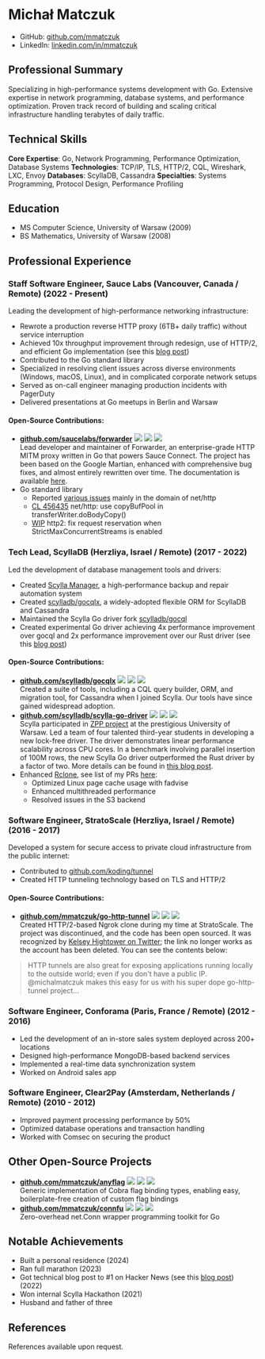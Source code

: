 # Michał Matczuk

- GitHub: [github.com/mmatczuk](https://github.com/mmatczuk)
- LinkedIn: [linkedin.com/in/mmatczuk](https://www.linkedin.com/in/mmatczuk/)

## Professional Summary

Specializing in high-performance systems development with Go. Extensive expertise in network programming, database systems, and performance optimization. Proven track record of building and scaling critical infrastructure handling terabytes of daily traffic.

## Technical Skills

**Core Expertise**: Go, Network Programming, Performance Optimization, Database Systems
**Technologies**: TCP/IP, TLS, HTTP/2, CQL, Wireshark, LXC, Envoy
**Databases**: ScyllaDB, Cassandra
**Specialties**: Systems Programming, Protocol Design, Performance Profiling

## Education

- MS Computer Science, University of Warsaw (2009)
- BS Mathematics, University of Warsaw (2008)

## Professional Experience

### Staff Software Engineer, Sauce Labs (Vancouver, Canada / Remote) (2022 - Present)

Leading the development of high-performance networking infrastructure:

- Rewrote a production reverse HTTP proxy (6TB+ daily traffic) without service interruption
- Achieved 10x throughput improvement through redesign, use of HTTP/2, and efficient Go implementation (see this [blog post](https://saucelabs.com/resources/blog/sauce-connect-5-2-0-migration))
- Contributed to the Go standard library
- Specialized in resolving client issues across diverse environments (Windows, macOS, Linux), and in complicated corporate network setups
- Served as on-call engineer managing production incidents with PagerDuty
- Delivered presentations at Go meetups in Berlin and Warsaw

#### Open-Source Contributions:

- [**github.com/saucelabs/forwarder**](https://github.com/saucelabs/forwarder) ![](https://img.shields.io/github/stars/saucelabs/forwarder) ![](https://img.shields.io/github/forks/saucelabs/forwarder) ![](https://img.shields.io/github/contributors/saucelabs/forwarder)<br/>
Lead developer and maintainer of Forwarder, an enterprise-grade HTTP MITM proxy written in Go that powers Sauce Connect.
The project has been based on the Google Martian, enhanced with comprehensive bug fixes, and almost entirely rewritten over time.
The documentation is available [here](https://opensource.saucelabs.com/forwarder/).
- Go standard library
  - Reported [various issues](https://github.com/golang/go/issues?q=is%3Aissue%20author%3Ammatczuk) mainly in the domain of net/http
  - [CL 456435](https://go-review.googlesource.com/c/go/+/456435) net/http: use copyBufPool in transferWriter.doBodyCopy()
  - [WIP](https://github.com/mmatczuk/xnet/pull/1) http2: fix request reservation when StrictMaxConcurrentStreams is enabled

### Tech Lead, ScyllaDB (Herzliya, Israel / Remote) (2017 - 2022)

Led the development of database management tools and drivers:

- Created [Scylla Manager](https://manager.docs.scylladb.com/stable/), a high-performance backup and repair automation system
- Created [scylladb/gocqlx](https://github.com/scylladb/gocqlx), a widely-adopted flexible ORM for ScyllaDB and Cassandra
- Maintained the Scylla Go driver fork [scylladb/gocql](https://github.com/scylladb/gocql)
- Created experimental Go driver achieving 4x performance improvement over gocql and 2x performance improvement over our Rust driver (see this [blog post](https://www.scylladb.com/2022/10/12/a-new-scylladb-go-driver-faster-than-gocql-and-its-rust-counterpart/))

#### Open-Source Contributions:

- [**github.com/scylladb/gocqlx**](https://github.com/scylladb/gocqlx) ![](https://img.shields.io/github/stars/scylladb/gocqlx) ![](https://img.shields.io/github/forks/scylladb/gocqlx) ![](https://img.shields.io/github/contributors/scylladb/gocqlx) <br/>
Created a suite of tools, including a CQL query builder, ORM, and migration tool, for Cassandra when I joined Scylla.
Our tools have since gained widespread adoption.
- [**github.com/scylladb/scylla-go-driver**](https://github.com/scylladb/scylla-go-driver) ![](https://img.shields.io/github/stars/scylladb/scylla-go-driver) ![](https://img.shields.io/github/forks/scylladb/scylla-go-driver) ![](https://img.shields.io/github/contributors/scylladb/scylla-go-driver) <br/>
Scylla participated in [ZPP project](https://informatorects.uw.edu.pl/pl/courses/view?prz_kod=1000-2L5ZPP) at the prestigious University of Warsaw. 
Led a team of four talented third-year students in developing a new lock-free driver.
The driver demonstrates linear performance scalability across CPU cores.
In a benchmark involving parallel insertion of 100M rows, the new Scylla Go driver outperformed the Rust driver by a factor of two.
More details can be found in [this blog post](https://www.scylladb.com/2022/10/12/a-new-scylladb-go-driver-faster-than-gocql-and-its-rust-counterpart/).
- Enhanced [Rclone](https://rclone.org), see list of my PRs [here](https://github.com/rclone/rclone/issues?q=state%3Aclosed%20is%3Apr%20author%3A%40me):
  - Optimized Linux page cache usage with fadvise
  - Enhanced multithreaded performance
  - Resolved issues in the S3 backend

### Software Engineer, StratoScale (Herzliya, Israel / Remote) (2016 - 2017)

Developed a system for secure access to private cloud infrastructure from the public internet:

- Contributed to [github.com/koding/tunnel](https://github.com/koding/tunnel)
- Created HTTP tunneling technology based on TLS and HTTP/2

#### Open-Source Contributions:

- [**github.com/mmatczuk/go-http-tunnel**](https://github.com/mmatczuk/go-http-tunnel/) ![](https://img.shields.io/github/stars/mmatczuk/go-http-tunnel) ![](https://img.shields.io/github/forks/mmatczuk/go-http-tunnel) ![](https://img.shields.io/github/contributors/mmatczuk/go-http-tunnel) <br/>
Created HTTP/2-based Ngrok clone during my time at StratoScale.
The project was discontinued, and the code has been open sourced.
It was recognized by [Kelsey Hightower on Twitter](https://twitter.com/kelseyhightower/status/950375855569514497); the link no longer works as the account has been deleted. You can see the contents below:

> HTTP tunnels are also great for exposing applications running locally to the outside world; even if you don't have a public IP. @michalmatczuk makes this easy for us with his super dope go-http-tunnel project…

### Software Engineer, Conforama (Paris, France / Remote) (2012 - 2016)

- Led the development of an in-store sales system deployed across 200+ locations
- Designed high-performance MongoDB-based backend services
- Implemented a real-time data synchronization system
- Worked on Android sales app

### Software Engineer, Clear2Pay (Amsterdam, Netherlands / Remote) (2010 - 2012)

- Improved payment processing performance by 50%
- Optimized database operations and transaction handling
- Worked with Comsec on securing the product

## Other Open-Source Projects

- [**github.com/mmatczuk/anyflag**](https://github.com/mmatczuk/anyflag) ![](https://img.shields.io/github/stars/mmatczuk/anyflag) ![](https://img.shields.io/github/forks/mmatczuk/anyflag) ![](https://img.shields.io/github/contributors/mmatczuk/anyflag) <br/>
Generic implementation of Cobra flag binding types, enabling easy, boilerplate-free creation of custom flag bindings
- [**github.com/mmatczuk/connfu**](https://github.com/mmatczuk/connfu) ![](https://img.shields.io/github/stars/mmatczuk/connfu) ![](https://img.shields.io/github/forks/mmatczuk/connfu) ![](https://img.shields.io/github/contributors/mmatczuk/connfu) <br/>
Zero-overhead net.Conn wrapper programming toolkit for Go

## Notable Achievements

- Built a personal residence (2024)
- Ran full marathon (2023)
- Got technical blog post to #1 on Hacker News (see this [blog post](https://www.scylladb.com/2022/04/27/shaving-40-off-googles-b-tree-implementation-with-go-generics/)) (2022)
- Won internal Scylla Hackathon (2021)
- Husband and father of three

## References

References available upon request.
